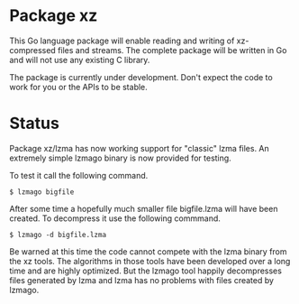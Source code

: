 # Package xz

This Go language package will enable reading and writing of
xz-compressed files and streams. The complete package will be written in
Go and will not use any existing C library.

The package is currently under development. Don't expect the code to
work for you or the APIs to be stable.

# Status

Package xz/lzma has now working support for "classic" lzma files. An
extremely simple lzmago binary is now provided for testing.

To test it call the following command.

    $ lzmago bigfile

After some time a hopefully much smaller file bigfile.lzma will have
been created. To decompress it use the following commmand.

    $ lzmago -d bigfile.lzma

Be warned at this time the code cannot compete with the lzma binary from
the xz tools. The algorithms in those tools have been developed over a
long time and are highly optimized. But the lzmago tool happily
decompresses files generated by lzma and lzma has no problems with files
created by lzmago.
